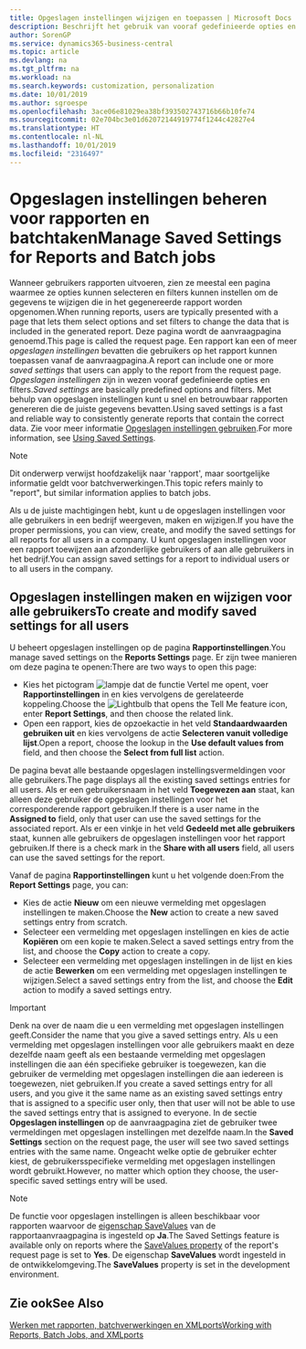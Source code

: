 ```yaml
---
title: Opgeslagen instellingen wijzigen en toepassen | Microsoft Docs
description: Beschrijft het gebruik van vooraf gedefinieerde opties en filters om een lijst aan te passen en de juiste gegevens te genereren.
author: SorenGP
ms.service: dynamics365-business-central
ms.topic: article
ms.devlang: na
ms.tgt_pltfrm: na
ms.workload: na
ms.search.keywords: customization, personalization
ms.date: 10/01/2019
ms.author: sgroespe
ms.openlocfilehash: 3ace06e81029ea38bf393502743716b66b10fe74
ms.sourcegitcommit: 02e704bc3e01d62072144919774f1244c42827e4
ms.translationtype: HT
ms.contentlocale: nl-NL
ms.lasthandoff: 10/01/2019
ms.locfileid: "2316497"
---
```

# <a name="manage-saved-settings-for-reports-and-batch-jobs"></a><span data-ttu-id="d483d-103">Opgeslagen instellingen beheren voor rapporten en batchtaken</span><span class="sxs-lookup"><span data-stu-id="d483d-103">Manage Saved Settings for Reports and Batch jobs</span></span>
<span data-ttu-id="d483d-104">Wanneer gebruikers rapporten uitvoeren, zien ze meestal een pagina waarmee ze opties kunnen selecteren en filters kunnen instellen om de gegevens te wijzigen die in het gegenereerde rapport worden opgenomen.</span><span class="sxs-lookup"><span data-stu-id="d483d-104">When running reports, users are typically presented with a page that lets them select options and set filters to change the data that is included in the generated report.</span></span> <span data-ttu-id="d483d-105">Deze pagina wordt de aanvraagpagina genoemd.</span><span class="sxs-lookup"><span data-stu-id="d483d-105">This page is called the request page.</span></span> <span data-ttu-id="d483d-106">Een rapport kan een of meer *opgeslagen instellingen* bevatten die gebruikers op het rapport kunnen toepassen vanaf de aanvraagpagina.</span><span class="sxs-lookup"><span data-stu-id="d483d-106">A report can include one or more *saved settings* that users can apply to the report from the request page.</span></span> <span data-ttu-id="d483d-107">*Opgeslagen instellingen* zijn in wezen vooraf gedefinieerde opties en filters.</span><span class="sxs-lookup"><span data-stu-id="d483d-107">*Saved settings* are basically predefined options and filters.</span></span> <span data-ttu-id="d483d-108">Met behulp van opgeslagen instellingen kunt u snel en betrouwbaar rapporten genereren die de juiste gegevens bevatten.</span><span class="sxs-lookup"><span data-stu-id="d483d-108">Using saved settings is a fast and reliable way to consistently generate reports that contain the correct data.</span></span> <span data-ttu-id="d483d-109">Zie voor meer informatie [Opgeslagen instellingen gebruiken](ui-work-report.md#SavedSettings).</span><span class="sxs-lookup"><span data-stu-id="d483d-109">For more information, see [Using Saved Settings](ui-work-report.md#SavedSettings).</span></span>

> [!NOTE]
> <span data-ttu-id="d483d-110">Dit onderwerp verwijst hoofdzakelijk naar 'rapport', maar soortgelijke informatie geldt voor batchverwerkingen.</span><span class="sxs-lookup"><span data-stu-id="d483d-110">This topic refers mainly to "report", but similar information applies to batch jobs.</span></span>

<span data-ttu-id="d483d-111">Als u de juiste machtigingen hebt, kunt u de opgeslagen instellingen voor alle gebruikers in een bedrijf weergeven, maken en wijzigen.</span><span class="sxs-lookup"><span data-stu-id="d483d-111">If you have the proper permissions, you can view, create, and modify the saved settings for all reports for all users in a company.</span></span> <span data-ttu-id="d483d-112">U kunt opgeslagen instellingen voor een rapport toewijzen aan afzonderlijke gebruikers of aan alle gebruikers in het bedrijf.</span><span class="sxs-lookup"><span data-stu-id="d483d-112">You can assign saved settings for a report to individual users or to all users in the company.</span></span>

<!--
## Apply saved settings to a report
1. Open the report.

   The request page appears.    
2. In the **Saved Settings** section of the page, set the **Name** field  to the saved settings that you want to use.

   The **Saved Settings** section only appears if the report has been run before or if there are existing saved settings entries. The saved settings entry called **Last used options and filters** is always available. These settings are the option and filter values that were used the last time you ran the report.

-->

## <a name="to-create-and-modify-saved-settings-for-all-users"></a><span data-ttu-id="d483d-113">Opgeslagen instellingen maken en wijzigen voor alle gebruikers</span><span class="sxs-lookup"><span data-stu-id="d483d-113">To create and modify saved settings for all users</span></span>
<span data-ttu-id="d483d-114">U beheert opgeslagen instellingen op de pagina **Rapportinstellingen**.</span><span class="sxs-lookup"><span data-stu-id="d483d-114">You manage saved settings on the **Reports Settings** page.</span></span> <span data-ttu-id="d483d-115">Er zijn twee manieren om deze pagina te openen:</span><span class="sxs-lookup"><span data-stu-id="d483d-115">There are two ways to open this page:</span></span>
-   <span data-ttu-id="d483d-116">Kies het pictogram ![lampje dat de functie Vertel me opent](media/ui-search/search_small.png "Vertel me wat u wilt doen"), voer **Rapportinstellingen** in en kies vervolgens de gerelateerde koppeling.</span><span class="sxs-lookup"><span data-stu-id="d483d-116">Choose the ![Lightbulb that opens the Tell Me feature](media/ui-search/search_small.png "Tell me what you want to do") icon, enter **Report Settings**, and then choose the related link.</span></span>
-   <span data-ttu-id="d483d-117">Open een rapport, kies de opzoekactie in het veld **Standaardwaarden gebruiken uit** en kies vervolgens de actie **Selecteren vanuit volledige lijst**.</span><span class="sxs-lookup"><span data-stu-id="d483d-117">Open a report, choose the lookup in the **Use default values from** field, and then choose the **Select from full list** action.</span></span>

<span data-ttu-id="d483d-118">De pagina bevat alle bestaande opgeslagen instellingsvermeldingen voor alle gebruikers.</span><span class="sxs-lookup"><span data-stu-id="d483d-118">The page displays all the existing saved settings entries for all users.</span></span> <span data-ttu-id="d483d-119">Als er een gebruikersnaam in het veld **Toegewezen aan** staat, kan alleen deze gebruiker de opgeslagen instellingen voor het corresponderende rapport gebruiken.</span><span class="sxs-lookup"><span data-stu-id="d483d-119">If there is a user name in the **Assigned to** field, only that user can use the saved settings for the associated report.</span></span> <span data-ttu-id="d483d-120">Als er een vinkje in het veld **Gedeeld met alle gebruikers** staat, kunnen alle gebruikers de opgeslagen instellingen voor het rapport gebruiken.</span><span class="sxs-lookup"><span data-stu-id="d483d-120">If there is a check mark in the **Share with all users** field, all users can use the saved settings for the report.</span></span>

<span data-ttu-id="d483d-121">Vanaf de pagina **Rapportinstellingen** kunt u het volgende doen:</span><span class="sxs-lookup"><span data-stu-id="d483d-121">From the **Report Settings** page, you can:</span></span>
-   <span data-ttu-id="d483d-122">Kies de actie **Nieuw** om een nieuwe vermelding met opgeslagen instellingen te maken.</span><span class="sxs-lookup"><span data-stu-id="d483d-122">Choose the **New** action to create a new saved settings entry from scratch.</span></span>
-   <span data-ttu-id="d483d-123">Selecteer een vermelding met opgeslagen instellingen en kies de actie **Kopiëren** om een kopie te maken.</span><span class="sxs-lookup"><span data-stu-id="d483d-123">Select a saved settings entry from the list, and choose the **Copy** action to create a copy.</span></span>
-   <span data-ttu-id="d483d-124">Selecteer een vermelding met opgeslagen instellingen in de lijst en kies de actie **Bewerken** om een vermelding met opgeslagen instellingen te wijzigen.</span><span class="sxs-lookup"><span data-stu-id="d483d-124">Select a saved settings entry from the list, and choose the **Edit** action to modify a saved settings entry.</span></span>

> [!Important]
> <span data-ttu-id="d483d-125">Denk na over de naam die u een vermelding met opgeslagen instellingen geeft.</span><span class="sxs-lookup"><span data-stu-id="d483d-125">Consider the name that you give a saved settings entry.</span></span> <span data-ttu-id="d483d-126">Als u een vermelding met opgeslagen instellingen voor alle gebruikers maakt en deze dezelfde naam geeft als een bestaande vermelding met opgeslagen instellingen die aan één specifieke gebruiker is toegewezen, kan die gebruiker de vermelding met opgeslagen instellingen die aan iedereen is toegewezen, niet gebruiken.</span><span class="sxs-lookup"><span data-stu-id="d483d-126">If you create a saved settings entry for all users, and you give it the same name as an existing saved settings entry that is assigned to a specific user only, then that user will not be able to use the saved settings entry that is assigned to everyone.</span></span>  <span data-ttu-id="d483d-127">In de sectie **Opgeslagen instellingen** op de aanvraagpagina ziet de gebruiker twee vermeldingen met opgeslagen instellingen met dezelfde naam.</span><span class="sxs-lookup"><span data-stu-id="d483d-127">In the **Saved Settings** section on the request page, the user will see two saved settings entries with the same name.</span></span> <span data-ttu-id="d483d-128">Ongeacht welke optie de gebruiker echter kiest, de gebruikersspecifieke vermelding met opgeslagen instellingen wordt gebruikt.</span><span class="sxs-lookup"><span data-stu-id="d483d-128">However, no matter which option they choose, the user-specific saved settings entry will be used.</span></span>

> [!NOTE]
> <span data-ttu-id="d483d-129">De functie voor opgeslagen instellingen is alleen beschikbaar voor rapporten waarvoor de [eigenschap SaveValues](https://docs.microsoft.com/en-us/dynamics-nav/savevalues-property) van de rapportaanvraagpagina is ingesteld op **Ja**.</span><span class="sxs-lookup"><span data-stu-id="d483d-129">The Saved Settings feature is available only on reports where the [SaveValues property](https://docs.microsoft.com/en-us/dynamics-nav/savevalues-property) of the report's request page is set to **Yes**.</span></span> <span data-ttu-id="d483d-130">De eigenschap **SaveValues** wordt ingesteld in de ontwikkelomgeving.</span><span class="sxs-lookup"><span data-stu-id="d483d-130">The **SaveValues** property is set in the development environment.</span></span>  

## <a name="see-also"></a><span data-ttu-id="d483d-131">Zie ook</span><span class="sxs-lookup"><span data-stu-id="d483d-131">See Also</span></span>
[<span data-ttu-id="d483d-132">Werken met rapporten, batchverwerkingen en XMLports</span><span class="sxs-lookup"><span data-stu-id="d483d-132">Working with Reports, Batch Jobs, and XMLports</span></span>](ui-work-report.md)  
